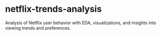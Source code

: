 # netflix-trends-analysis
Analysis of Netflix user behavior with EDA, visualizations, and insights into viewing trends and preferences.
